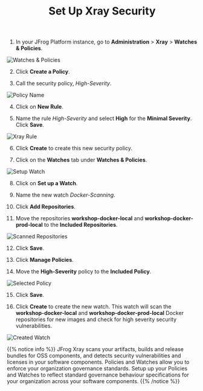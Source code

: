 ﻿---
title: "Set Up Xray Security"
chapter: false
weight: 424
pre: "<b>4.2.4 </b>"
---

1. In your JFrog Platform instance, go to **Administration** > **Xray** > **Watches & Policies**.

![Watches & Policies](/images/watches-policies.png)

2. Click **Create a Policy**.

3. Call the security policy, _High-Severity_.

![Policy Name](/images/policy-name.png)

4. Click on **New Rule**.

5. Name the rule _High-Severity_ and select **High** for the **Minimal Severity**. Click **Save**.

![Xray Rule](/images/xray-rule.png)

6. Click **Create** to create this new security policy.

7. Click on the **Watches** tab under **Watches & Policies**.

![Setup Watch](/images/setup-watch.png)

8. Click on **Set up a Watch**.

9. Name the new watch _Docker-Scanning_.

10. Click **Add Repositories**.

11. Move the repositories **workshop-docker-local** and **workshop-docker-prod-local** to the **Included Repositories**.

![Scanned Repositories](/images/scanned-repositories.png)

12. Click **Save**.

13. Click **Manage Policies**.

14. Move the **High-Severity** policy to the **Included Policy**.

![Selected Policy](/images/selected-policy.png)

15. Click **Save**.

16. Click **Create** to create the new watch. This watch will scan the **workshop-docker-local** and **workshop-docker-prod-local** Docker repositories for new images and check for high severity security vulnerabilities.

![Created Watch](/images/created-watch.png)

{{% notice info %}}
JFrog Xray scans your artifacts, builds and release bundles for OSS components, and detects security vulnerabilities and licenses in your software components.
Policies and Watches allow you to enforce your organization governance standards. Setup up your Policies and Watches to reflect standard governance behaviour specifications for your organization across your software components.
{{% /notice %}}
